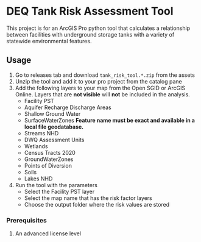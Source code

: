 # DEQ Tank Risk Assessment Tool

This project is for an ArcGIS Pro python tool that calculates a relationship between facilities with underground storage tanks with a variety of statewide environmental features.

## Usage

1. Go to releases tab and download `tank_risk_tool.*.zip` from the assets
1. Unzip the tool and add it to your pro project from the catalog pane
1. Add the following layers to your map from the Open SGID or ArcGIS Online. Layers that are **not visible** will **not** be included in the analysis.
   - Facility PST
   - Aquifer Recharge Discharge Areas
   - Shallow Ground Water
   - SurfaceWaterZones **Feature name must be exact and available in a local file geodatabase.**
   - Streams NHD
   - DWQ Assessment Units
   - Wetlands
   - Census Tracts 2020
   - GroundWaterZones
   - Points of Diversion
   - Soils
   - Lakes NHD
1. Run the tool with the parameters
   - Select the Facility PST layer
   - Select the map name that has the risk factor layers
   - Choose the output folder where the risk values are stored

### Prerequisites

1. An advanced license level
